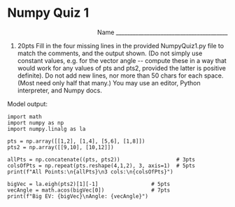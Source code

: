 # Numpy Quiz 1
<div style="text-align: right">Name ________________________________________</div>

1. 20pts 
Fill in the four missing lines in the provided NumpyQuiz1.py file to match
the comments, and the output shown.  (Do not simply use constant values, e.g.
for the vector angle -- compute these in a way that would work for any values of
pts and pts2, provided the latter is positive definite).  Do not add new lines, nor more than 50 chars for each space.  (Most need only half that many.) You may use an editor, Python interpreter, and Numpy docs.

Model output:

```
import math
import numpy as np
import numpy.linalg as la

pts = np.array([[1,2], [1,4], [5,6], [1,8]])
pts2 = np.array([[9,10], [10,12]])

allPts = np.concatenate((pts, pts2))                  # 3pts
colsOfPts = np.repeat(pts.reshape(4,1,2), 3, axis=1)  # 5pts
print(f"All Points:\n{allPts}\n3 cols:\n{colsOfPts}")

bigVec = la.eigh(pts2)[1][-1]                 # 5pts
vecAngle = math.acos(bigVec[0])               # 7pts
print(f"Big EV: {bigVec}\nAngle: {vecAngle}")
```